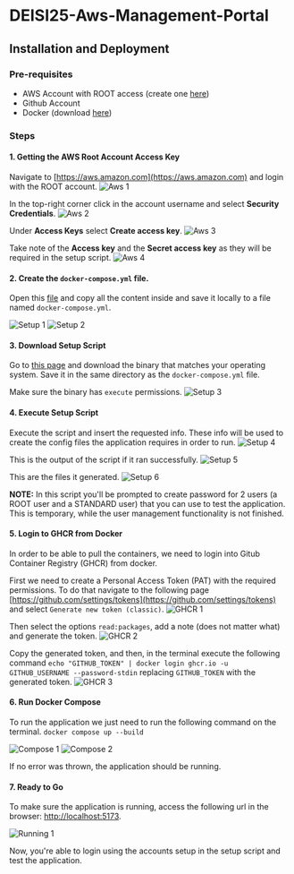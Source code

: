 # DEISI25-Aws-Management-Portal

## Installation and Deployment

### Pre-requisites
- AWS Account with ROOT access (create one [here](https://aws.amazon.com/))
- Github Account
- Docker (download [here](https://docs.docker.com/get-docker/))

### Steps
#### 1. Getting the AWS Root Account Access Key
Navigate to [https://aws.amazon.com](https://aws.amazon.com) and login with the ROOT account.
![Aws 1](assets/aws-1.png)

In the top-right corner click in the account username and select __Security Credentials__.
![Aws 2](assets/aws-2.png)

Under __Access Keys__ select __Create access key__.
![Aws 3](assets/aws-3.png)

Take note of the __Access key__ and the __Secret access key__ as they will be required in the setup script.
![Aws 4](assets/aws-4.png)

#### 2. Create the `docker-compose.yml` file.
Open this [file](https://raw.githubusercontent.com/al3x-13/DEISI25-Aws-Management-Portal/main/docker-compose.yml) and
copy all the content inside and save it locally to a file named `docker-compose.yml`.

![Setup 1](assets/setup-1.png)
![Setup 2](assets/setup-2.png)

#### 3. Download Setup Script
Go to [this page](https://github.com/al3x-13/DEISI25-Aws-Management-Portal/releases/tag/v0.1.0) and download the binary
that matches your operating system. Save it in the same directory as the `docker-compose.yml` file.

Make sure the binary has `execute` permissions.
![Setup 3](assets/setup-3.png)

#### 4. Execute Setup Script
Execute the script and insert the requested info. These info will be used to create the config files the application
requires in order to run.
![Setup 4](assets/setup-4.png)

This is the output of the script if it ran successfully.
![Setup 5](assets/setup-5.png)

This are the files it generated.
![Setup 6](assets/setup-6.png)

__NOTE:__ In this script you'll be prompted to create password for 2 users (a ROOT user and a STANDARD user) that you can use to
test the application. This is temporary, while the user management functionality is not finished.

#### 5. Login to GHCR from Docker
In order to be able to pull the containers, we need to login into Gitub Container Registry (GHCR) from docker.

First we need to create a Personal Access Token (PAT) with the required permissions. To do that navigate to the
following page [https://github.com/settings/tokens](https://github.com/settings/tokens) and select `Generate new token
(classic)`.
![GHCR 1](assets/ghcr-1.png)

Then select the options `read:packages`, add a note (does not matter what) and generate the token.
![GHCR 2](assets/ghcr-2.png)

Copy the generated token, and then, in the terminal execute the following command `echo "GITHUB_TOKEN" | docker login
ghcr.io -u GITHUB_USERNAME --password-stdin` replacing `GITHUB_TOKEN` with the generated token.
![GHCR 3](assets/ghcr-3.png)

#### 6. Run Docker Compose
To run the application we just need to run the following command on the terminal.
`docker compose up --build`

![Compose 1](assets/compose-1.png)
![Compose 2](assets/compose-2.png)

If no error was thrown, the application should be running.

#### 7. Ready to Go
To make sure the application is running, access the following url in the browser:
[http://localhost:5173](http://localhost:5173).

![Running 1](assets/running-1.png)

Now, you're able to login using the accounts setup in the setup script and test the application.
